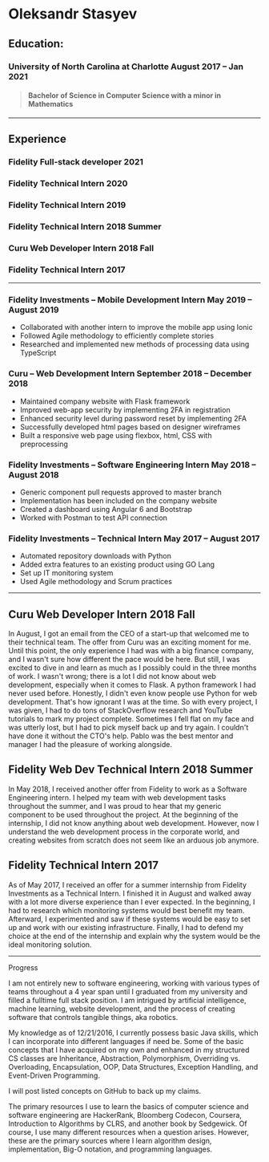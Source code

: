 # Oleksandr Stasyev

## Education: 

### University of North Carolina at Charlotte	August 2017 – Jan 2021 
> ####  Bachelor of Science in Computer Science with a minor in Mathematics

- -------------------------------------------------------------------------------------------------------------------------------------------------------------------------------

## Experience
### Fidelity Full-stack developer 2021
### Fidelity Technical Intern 2020
### Fidelity Technical Intern 2019
### Fidelity Technical Intern 2018 Summer
### Curu Web Developer Intern 2018 Fall
### Fidelity Technical Intern 2017

- -------------------------------------------------------------------------------------------------------------------------------------------------------------------------------

### Fidelity Investments – Mobile Development Intern	May 2019 – August 2019
- Collaborated with another intern to improve the mobile app using Ionic
- Followed Agile methodology to efficiently complete stories
- Researched and implemented new methods of processing data using TypeScript 

### Curu – Web Development Intern September 2018 – December 2018
- Maintained company website with Flask framework
- Improved web-app security by implementing 2FA in registration
- Enhanced security level during password reset by implementing 2FA
- Successfully developed html pages based on designer wireframes
- Built a responsive web page using flexbox, html, CSS with preprocessing 

### Fidelity Investments – Software Engineering Intern	May 2018 – August 2018
- Generic component pull requests approved to master branch
- Implementation has been included on the company website
- Created a dashboard using Angular 6 and Bootstrap
- Worked with Postman to test API connection	

### Fidelity Investments – Technical Intern	May 2017 – August 2017
- Automated repository downloads with Python
- Added extra features to an existing product using GO Lang
- Set up IT monitoring system 
- Used Agile methodology and Scrum practices


- -------------------------------------------------------------------------------------------------------------------------------------------------------------------------------


## Curu Web Developer Intern 2018 Fall
In August, I got an email from the CEO of a start-up that welcomed me to their technical team. The offer from Curu was an exciting moment for me. Until this point, the only experience I had was with a big finance company, and I wasn't sure how different the pace would be here. But still, I was excited to dive in and learn as much as I possibly could in the three months of work. I wasn't wrong; there is a lot I did not know about web development, especially when it comes to Flask. A python framework I had never used before. Honestly, I didn't even know people use Python for web development. That's how ignorant I was at the time. So with every project, I was given, I had to do tons of StackOverflow research and YouTube tutorials to mark my project complete. Sometimes I fell flat on my face and was utterly lost, but I had to pick myself back up and try again. I couldn't have done it without the CTO's help. Pablo was the best mentor and manager I had the pleasure of working alongside.


## Fidelity Web Dev Technical Intern 2018 Summer 
In May 2018, I received another offer from Fidelity to work as a Software Engineering intern. I helped my team with web development tasks throughout the summer, and I was proud to hear that my generic component to be used throughout the project. At the beginning of the internship, I did not know anything about web development. However, now I understand the web development process in the corporate world, and creating websites from scratch does not seem like an arduous job anymore.

## Fidelity Technical Intern 2017
As of May 2017, I received an offer for a summer internship from Fidelity Investments as a Technical Intern. I finished it in August and walked away with a lot more diverse experience than I ever expected. In the beginning, I had to research which monitoring systems would best benefit my team. Afterward, I experimented and saw if these systems would be easy to set up and work with our existing infrastructure. Finally, I had to defend my choice at the end of the internship and explain why the system would be the ideal monitoring solution.  

- -------------------------------------------------------------------------------------------------------------------------------------------------------------------------------


Progress

I am not entirely new to software engineering, working with various types of teams throughout a 4 year span until I graduated from my university and filled a fulltime full stack position. I am intrigued by artificial intelligence, machine learning, website development, and the process of creating software that controls tangible things, aka robotics.

My knowledge as of 12/21/2016, I currently possess basic Java skills, which I can incorporate into different languages if need be.
Some of the basic concepts that I have acquired on my own and enhanced in my structured CS classes are Inheritance, Abstraction, Polymorphism, Overriding vs. Overloading, Encapsulation, OOP, Data Structures, Exception Handling, and Event-Driven Programming.

I will post listed concepts on GitHub to back up my claims.

The primary resources I use to learn the basics of computer science and software engineering are HackerRank, Bloomberg Codecon, Coursera, Introduction to Algorithms by CLRS, and another book by Sedgewick. Of course, I use many different resources when a question arises. However, these are the primary sources where I learn algorithm design, implementation, Big-O notation, and programming languages.



